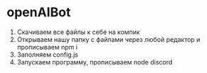 # openAIBot
1. Скачиваем все файлы к себе на компик
2. Открываем нашу папку с файлами через любой редактор и прописываем npm i
3. Заполняем config.js
4. Запускаем программу, прописываем node discord
